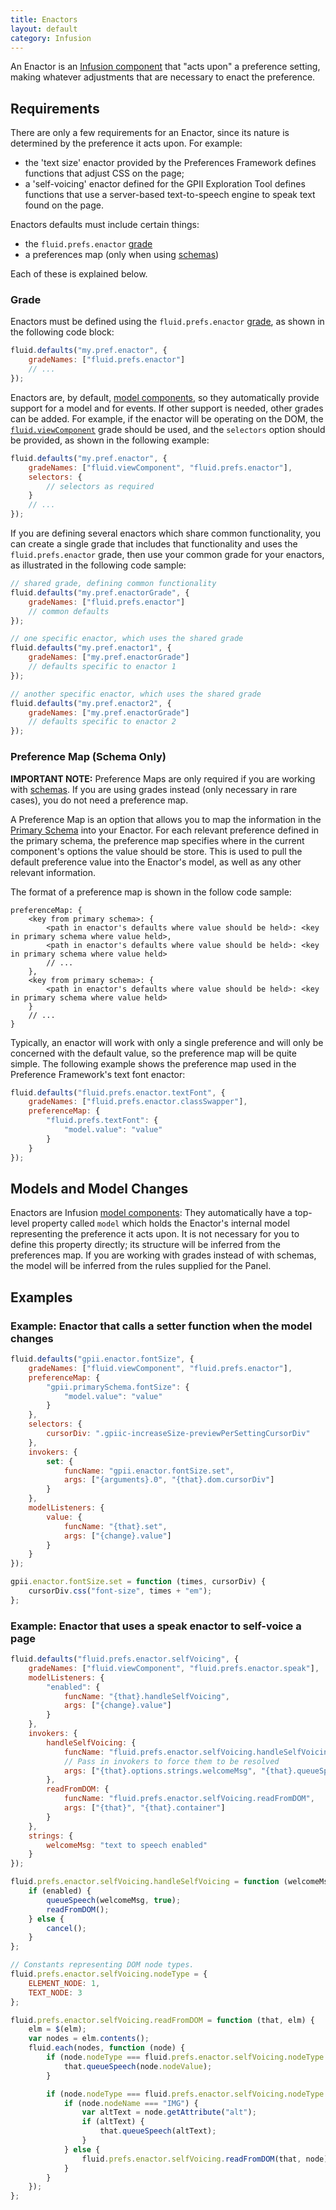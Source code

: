 ```yaml
---
title: Enactors
layout: default
category: Infusion
---
```


An Enactor is an [Infusion component](UnderstandingInfusionComponents.md) that "acts upon" a preference setting, making whatever adjustments that are necessary to enact the preference.

## Requirements

There are only a few requirements for an Enactor, since its nature is determined by the preference it acts upon. For example:

* the 'text size' enactor provided by the Preferences Framework defines functions that adjust CSS on the page;
* a 'self-voicing' enactor defined for the GPII Exploration Tool defines functions that use a server-based text-to-speech engine to speak text found on the page.

Enactors defaults must include certain things:

* the `fluid.prefs.enactor` [grade](ComponentGrades.md)
* a preferences map (only when using [schemas](PrimarySchemaForPreferencesFramework.md))

Each of these is explained below.

### Grade

Enactors must be defined using the `fluid.prefs.enactor` [grade](ComponentGrades.md), as shown in the following code block:

```javascript
fluid.defaults("my.pref.enactor", {
    gradeNames: ["fluid.prefs.enactor"]
    // ...
});
```

Enactors are, by default, [model components](ComponentGrades.md), so they automatically provide support for a model and for events. If other support is needed, other grades can be added. For example, if the enactor will be operating on the DOM, the [`fluid.viewComponent`](https://github.com/fluid-project/infusion/blob/master/src/framework/core/js/FluidView.js#L40-L42) grade should be used, and the `selectors` option should be provided, as shown in the following example:

```javascript
fluid.defaults("my.pref.enactor", {
    gradeNames: ["fluid.viewComponent", "fluid.prefs.enactor"],
    selectors: {
        // selectors as required
    }
    // ...
});
```

If you are defining several enactors which share common functionality, you can create a single grade that includes that functionality and uses the `fluid.prefs.enactor` grade, then use your common grade for your enactors, as illustrated in the following code sample:

```javascript
// shared grade, defining common functionality
fluid.defaults("my.pref.enactorGrade", {
    gradeNames: ["fluid.prefs.enactor"]
    // common defaults
});

// one specific enactor, which uses the shared grade
fluid.defaults("my.pref.enactor1", {
    gradeNames: ["my.pref.enactorGrade"]
    // defaults specific to enactor 1
});

// another specific enactor, which uses the shared grade
fluid.defaults("my.pref.enactor2", {
    gradeNames: ["my.pref.enactorGrade"]
    // defaults specific to enactor 2
});
```

### Preference Map (Schema Only)

<div class="infusion-docs-note">

<strong>IMPORTANT NOTE:</strong> Preference Maps are only required if you are working with [schemas](PrimarySchemaForPreferencesFramework.md). If you are using grades instead (only necessary in rare cases), you do not need a preference map.
</div>

A Preference Map is an option that allows you to map the information in the [Primary Schema](PrimarySchemaForPreferencesFramework.md) into your Enactor. For each relevant preference defined in the primary schema, the preference map specifies where in the current component's options the value should be store. This is used to pull the default preference value into the Enactor's model, as well as any other relevant information.

The format of a preference map is shown in the follow code sample:

```snippet
preferenceMap: {
    <key from primary schema>: {
        <path in enactor's defaults where value should be held>: <key in primary schema where value held>,
        <path in enactor's defaults where value should be held>: <key in primary schema where value held>
        // ...
    },
    <key from primary schema>: {
        <path in enactor's defaults where value should be held>: <key in primary schema where value held>
    }
    // ...
}
```

Typically, an enactor will work with only a single preference and will only be concerned with the default value, so the preference map will be quite simple. The following example shows the preference map used in the Preference Framework's text font enactor:

```javascript
fluid.defaults("fluid.prefs.enactor.textFont", {
    gradeNames: ["fluid.prefs.enactor.classSwapper"],
    preferenceMap: {
        "fluid.prefs.textFont": {
            "model.value": "value"
        }
    }
});
```

## Models and Model Changes

Enactors are Infusion [model components](tutorial-gettingStartedWithInfusion/ModelComponents.md): They automatically have a top-level property called `model` which holds the Enactor's internal model representing the preference it acts upon. It is not necessary for you to define this property directly; its structure will be inferred from the preferences map. If you are working with grades instead of with schemas, the model will be inferred from the rules supplied for the Panel.

## Examples

### Example: Enactor that calls a setter function when the model changes

```javascript
fluid.defaults("gpii.enactor.fontSize", {
    gradeNames: ["fluid.viewComponent", "fluid.prefs.enactor"],
    preferenceMap: {
        "gpii.primarySchema.fontSize": {
            "model.value": "value"
        }
    },
    selectors: {
        cursorDiv: ".gpiic-increaseSize-previewPerSettingCursorDiv"
    },
    invokers: {
        set: {
            funcName: "gpii.enactor.fontSize.set",
            args: ["{arguments}.0", "{that}.dom.cursorDiv"]
        }
    },
    modelListeners: {
        value: {
            funcName: "{that}.set",
            args: ["{change}.value"]
        }
    }
});

gpii.enactor.fontSize.set = function (times, cursorDiv) {
    cursorDiv.css("font-size", times + "em");
};
```

### Example: Enactor that uses a speak enactor to self-voice a page

```javascript
fluid.defaults("fluid.prefs.enactor.selfVoicing", {
    gradeNames: ["fluid.viewComponent", "fluid.prefs.enactor.speak"],
    modelListeners: {
        "enabled": {
            funcName: "{that}.handleSelfVoicing",
            args: ["{change}.value"]
        }
    },
    invokers: {
        handleSelfVoicing: {
            funcName: "fluid.prefs.enactor.selfVoicing.handleSelfVoicing",
            // Pass in invokers to force them to be resolved
            args: ["{that}.options.strings.welcomeMsg", "{that}.queueSpeech", "{that}.readFromDOM", "{that}.cancel", "{arguments}.0"]
        },
        readFromDOM: {
            funcName: "fluid.prefs.enactor.selfVoicing.readFromDOM",
            args: ["{that}", "{that}.container"]
        }
    },
    strings: {
        welcomeMsg: "text to speech enabled"
    }
});

fluid.prefs.enactor.selfVoicing.handleSelfVoicing = function (welcomeMsg, queueSpeech, readFromDOM, cancel, enabled) {
    if (enabled) {
        queueSpeech(welcomeMsg, true);
        readFromDOM();
    } else {
        cancel();
    }
};

// Constants representing DOM node types.
fluid.prefs.enactor.selfVoicing.nodeType = {
    ELEMENT_NODE: 1,
    TEXT_NODE: 3
};

fluid.prefs.enactor.selfVoicing.readFromDOM = function (that, elm) {
    elm = $(elm);
    var nodes = elm.contents();
    fluid.each(nodes, function (node) {
        if (node.nodeType === fluid.prefs.enactor.selfVoicing.nodeType.TEXT_NODE && node.nodeValue) {
            that.queueSpeech(node.nodeValue);
        }

        if (node.nodeType === fluid.prefs.enactor.selfVoicing.nodeType.ELEMENT_NODE && window.getComputedStyle(node).display !== "none") {
            if (node.nodeName === "IMG") {
                var altText = node.getAttribute("alt");
                if (altText) {
                    that.queueSpeech(altText);
                }
            } else {
                fluid.prefs.enactor.selfVoicing.readFromDOM(that, node);
            }
        }
    });
};
```
